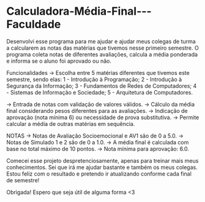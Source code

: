 # Calculadora-Média-Final---Faculdade
Desenvolvi esse programa para me ajudar e ajudar meus colegas de turma a calcularem as notas das matérias que tivemos nesse primeiro semestre.
O programa coleta notas de diferentes avaliações, calcula a média ponderada e informa se o aluno foi aprovado ou não.

Funcionalidades
-> Escolha entre 5 matérias diferentes que tivemos este semestre, sendo elas:
    1 - Introdução à Programação;
    2 - Introdução à Segurança da Informação;
    3 - Fundamentos de Redes de Computadores;
    4 - Sistemas de Informação e Sociedade;
    5 - Arquitetura de Computadores.  


-> Entrada de notas com validação de valores válidos.
-> Cálculo da média final considerando pesos diferentes para as avaliações.
-> Indicação de aprovação (nota mínima 6) ou necessidade de prova substitutiva.
-> Permite calcular a média de outras matérias em sequência.

NOTAS
-> Notas de Avaliação Socioemocional e AV1 são de 0 a 5.0.
-> Notas de Simulado 1 e 2 são de 0 a 1.0.
-> A média final é calculada com base no total máximo de 10 pontos.
-> Nota mínima para aprovação: 6.0.

Comecei esse projeto despretenciosamente, apenas para treinar mais meus conhecimentos. Sei que irá me ajudar bastante e também os meus colegas. Estou feliz com o resultado e pretendo ir atualizando conforme cada final de semestre!

Obrigada! Espero que seja útil de alguma forma <3 
